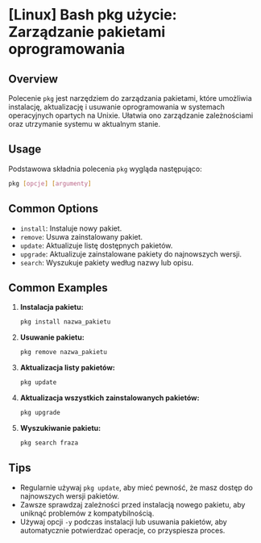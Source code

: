 # [Linux] Bash pkg użycie: Zarządzanie pakietami oprogramowania

## Overview
Polecenie `pkg` jest narzędziem do zarządzania pakietami, które umożliwia instalację, aktualizację i usuwanie oprogramowania w systemach operacyjnych opartych na Unixie. Ułatwia ono zarządzanie zależnościami oraz utrzymanie systemu w aktualnym stanie.

## Usage
Podstawowa składnia polecenia `pkg` wygląda następująco:

```bash
pkg [opcje] [argumenty]
```

## Common Options
- `install`: Instaluje nowy pakiet.
- `remove`: Usuwa zainstalowany pakiet.
- `update`: Aktualizuje listę dostępnych pakietów.
- `upgrade`: Aktualizuje zainstalowane pakiety do najnowszych wersji.
- `search`: Wyszukuje pakiety według nazwy lub opisu.

## Common Examples
1. **Instalacja pakietu:**
   ```bash
   pkg install nazwa_pakietu
   ```

2. **Usuwanie pakietu:**
   ```bash
   pkg remove nazwa_pakietu
   ```

3. **Aktualizacja listy pakietów:**
   ```bash
   pkg update
   ```

4. **Aktualizacja wszystkich zainstalowanych pakietów:**
   ```bash
   pkg upgrade
   ```

5. **Wyszukiwanie pakietu:**
   ```bash
   pkg search fraza
   ```

## Tips
- Regularnie używaj `pkg update`, aby mieć pewność, że masz dostęp do najnowszych wersji pakietów.
- Zawsze sprawdzaj zależności przed instalacją nowego pakietu, aby uniknąć problemów z kompatybilnością.
- Używaj opcji `-y` podczas instalacji lub usuwania pakietów, aby automatycznie potwierdzać operacje, co przyspiesza proces.